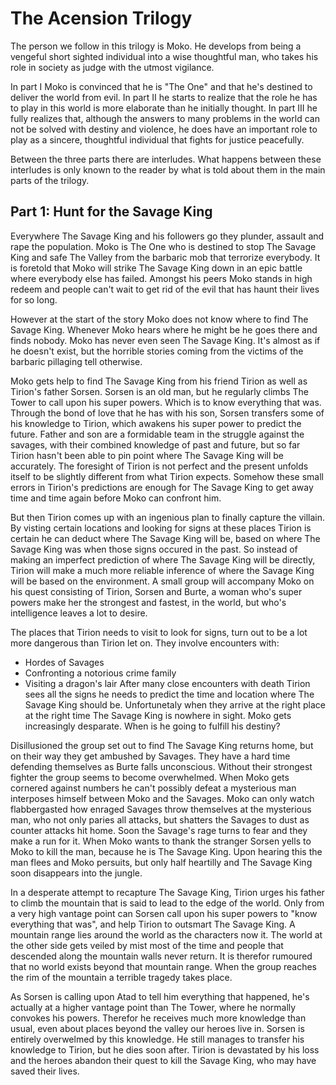 The Acension Trilogy
====================

The person we follow in this trilogy is Moko.
He develops from being a vengeful short sighted individual into a wise thoughtful man,
who takes his role in society as judge with the utmost vigilance.

In part I Moko is convinced that he is "The One" and that he's destined to deliver the world from evil.
In part II he starts to realize that the role he has to play in this world is more elaborate than he initially thought.
In part III he fully realizes that, although the answers to many problems in the world can not be solved with destiny and violence,
he does have an important role to play as a sincere, thoughtful individual that fights for justice peacefully.

Between the three parts there are interludes.
What happens between these interludes is only known to the reader by what is told about them in the main parts of the trilogy.


Part 1: Hunt for the Savage King
--------------------------------

Everywhere The Savage King and his followers go they plunder, assault and rape the population.
Moko is The One who is destined to stop The Savage King and safe The Valley from the barbaric mob that terrorize everybody.
It is foretold that Moko will strike The Savage King down in an epic battle where everybody else has failed.
Amongst his peers Moko stands in high redeem and people can't wait to get rid of the evil that has haunt their lives for so long.

However at the start of the story Moko does not know where to find The Savage King.
Whenever Moko hears where he might be he goes there and finds nobody. Moko has never even seen The Savage King.
It's almost as if he doesn't exist, but the horrible stories coming from the victims of the barbaric pillaging tell otherwise.

Moko gets help to find The Savage King from his friend Tirion as well as Tirion's father Sorsen.
Sorsen is an old man, but he regularly climbs The Tower to call upon his super powers. Which is to know everything that was.
Through the bond of love that he has with his son, Sorsen transfers some of his knowledge to Tirion,
which awakens his super power to predict the future.
Father and son are a formidable team in the struggle against the savages, with their combined knowledge of past and future,
but so far Tirion hasn't been able to pin point where The Savage King will be accurately.
The foresight of Tirion is not perfect and the present unfolds itself to be slightly different from what Tirion expects.
Somehow these small errors in Tirion's predictions are enough for The Savage King to get away time and time again before Moko can confront him.

But then Tirion comes up with an ingenious plan to finally capture the villain.
By visting certain locations and looking for signs at these places Tirion is certain he can deduct where The Savage King will be,
based on where The Savage King was when those signs occured in the past.
So instead of making an imperfect prediction of where The Savage King will be directly,
Tirion will make a much more reliable inference of where the Savage King will be based on the environment.
A small group will accompany Moko on his quest consisting of Tirion, Sorsen and Burte, a woman who's super powers make her the strongest and fastest,
in the world, but who's intelligence leaves a lot to desire.

The places that Tirion needs to visit to look for signs, turn out to be a lot more dangerous than Tirion let on.
They involve encounters with:
* Hordes of Savages
* Confronting a notorious crime family
* Visiting a dragon's lair
After many close encounters with death Tirion sees all the signs he needs to predict the time and location where The Savage King should be.
Unfortunetaly when they arrive at the right place at the right time The Savage King is nowhere in sight.
Moko gets increasingly desparate. When is he going to fulfill his destiny?

Disillusioned the group set out to find The Savage King returns home, but on their way they get ambushed by Savages.
They have a hard time defending themselves as Burte falls unconscious.
Without their strongest fighter the group seems to become overwhelmed.
When Moko gets cornered against numbers he can't possibly defeat a mysterious man interposes himself between Moko and the Savages.
Moko can only watch flabbergasted how enraged Savages throw themselves at the mysterious man,
who not only paries all attacks, but shatters the Savages to dust as counter attacks hit home.
Soon the Savage's rage turns to fear and they make a run for it.
When Moko wants to thank the stranger Sorsen yells to Moko to kill the man, because he is The Savage King.
Upon hearing this the man flees and Moko persuits, but only half heartilly and The Savage King soon disappears into the jungle.

In a desperate attempt to recapture The Savage King, Tirion urges his father to climb the mountain that is said to lead to the edge of the world.
Only from a very high vantage point can Sorsen call upon his super powers to "know everything that was",
and help Tirion to outsmart The Savage King.
A mountain range lies around the world as the characters now it.
The world at the other side gets veiled by mist most of the time and people that descended along the mountain walls never return.
It is therefor rumoured that no world exists beyond that mountain range.
When the group reaches the rim of the mountain a terrible tragedy takes place.

As Sorsen is calling upon Atad to tell him everything that happened, he's actually at a higher vantage point than The Tower, where he normally convokes his powers.
Therefor he receives much more knowledge than usual, even about places beyond the valley our heroes live in.
Sorsen is entirely overwelmed by this knowledge.
He still manages to transfer his knowledge to Tirion, but he dies soon after.
Tirion is devastated by his loss and the heroes abandon their quest to kill the Savage King, who may have saved their lives.

